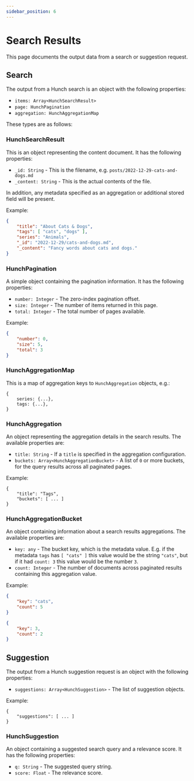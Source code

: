 ```yaml
---
sidebar_position: 6
---
```


# Search Results

This page documents the output data from a search or suggestion request.

## Search

The output from a Hunch search is an object with the following properties:

- `items: Array<HunchSearchResult>`
- `page: HunchPagination`
- `aggregation: HunchAggregationMap`

These types are as follows:

### HunchSearchResult

This is an object representing the content document. It has the following properties:

- `_id: String` - This is the filename, e.g. `posts/2022-12-29-cats-and-dogs.md`
- `_content: String` - This is the actual contents of the file.

In addition, any metadata specified as an aggregation or additional stored field will be present.

Example:

```json
{
	"title": "About Cats & Dogs",
	"tags": [ "cats", "dogs" ],
	"series": "Animals",
	"_id": "2022-12-29/cats-and-dogs.md",
	"_content": "Fancy words about cats and dogs."
}
```

### HunchPagination

A simple object containing the pagination information. It has the following properties:

- `number: Integer` - The zero-index pagination offset.
- `size: Integer` - The number of items returned in this page.
- `total: Integer` - The total number of pages available.

Example:

```json
{
	"number": 0,
	"size": 5,
	"total": 3
}
```

### HunchAggregationMap

This is a map of aggregation keys to `HunchAggregation` objects, e.g.:

```
{
	series: {...},
	tags: {...},
}
```

### HunchAggregation

An object representing the aggregation details in the search results. The available properties are:

- `title: String` - If a `title` is specified in the aggregation configuration.
- `buckets: Array<HunchAggregationBucket>` - A list of `0` or more buckets, for the query results across all paginated pages.

Example:

```
{
	"title": "Tags",
	"buckets": [ ... ]
}
```

### HunchAggregationBucket

An object containing information about a search results aggregations. The available properties are:

- `key: any` - The bucket key, which is the metadata value. E.g. if the metadata `tags` has `[ "cats" ]` this value would be the string `"cats"`, but if it had `count: 3` this value would be the number `3`.
- `count: Integer` - The number of documents across paginated results containing this aggregation value.

Example:

```json
{
	"key": "cats",
	"count": 5
}
```

```json
{
	"key": 3,
	"count": 2
}
```

## Suggestion

The output from a Hunch suggestion request is an object with the following properties:

- `suggestions: Array<HunchSuggestion>` - The list of suggestion objects.

Example:

```
{
	"suggestions": [ ... ]
}
```

### HunchSuggestion

An object containing a suggested search query and a relevance score. It has the following properties:

- `q: String` - The suggested query string.
- `score: Float` - The relevance score.
